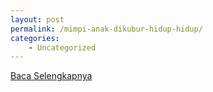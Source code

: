 ```yaml
---
layout: post
permalink: /mimpi-anak-dikubur-hidup-hidup/
categories:
    - Uncategorized
---
```


[Baca Selengkapnya](/05)